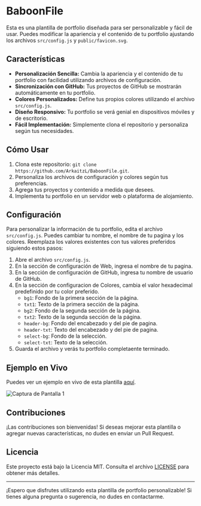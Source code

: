 # BaboonFile

Esta es una plantilla de portfolio diseñada para ser personalizable y fácil de usar. Puedes modificar la apariencia y el contenido de tu portfolio ajustando los archivos `src/config.js` y `public/favicon.svg`.

## Características

- **Personalización Sencilla:** Cambia la apariencia y el contenido de tu portfolio con facilidad utilizando archivos de configuración.
- **Sincronización con GitHub:** Tus proyectos de GitHub se mostrarán automáticamente en tu portfolio.
- **Colores Personalizados:** Define tus propios colores utilizando el archivo `src/config.js`.
- **Diseño Responsivo:** Tu portfolio se verá genial en dispositivos móviles y de escritorio.
- **Fácil Implementación:** Simplemente clona el repositorio y personaliza según tus necesidades.

## Cómo Usar

1. Clona este repositorio: `git clone https://github.com/ArkaitzL/BaboonFile.git`.
2. Personaliza los archivos de configuración y colores según tus preferencias.
3. Agrega tus proyectos y contenido a medida que desees.
4. Implementa tu portfolio en un servidor web o plataforma de alojamiento.

## Configuración

Para personalizar la información de tu portfolio, edita el archivo `src/config.js`. Puedes cambiar tu nombre, el nombre de tu pagina y los colores. Reemplaza los valores existentes con tus valores preferidos siguiendo estos pasos:

1. Abre el archivo `src/config.js`.
2. En la sección de configuración de Web, ingresa el nombre de tu pagina.
3. En la sección de configuración de GitHub, ingresa tu nombre de usuario de GitHub.
4. En la sección de configuracion de Colores, cambia el valor hexadecimal predefinido por tu color preferido.
   - `bg1`: Fondo de la primera sección de la página.
   - `txt1`: Texto de la primera sección de la página.
   - `bg2`: Fondo de la segunda sección de la página.
   - `txt2`: Texto de la segunda sección de la página.
   - `header-bg`: Fondo del encabezado y del pie de pagina.
   - `header-txt`: Texto del encabezado y del pie de pagina.
   - `select-bg`: Fondo de la selección.
   - `select-txt`: Texto de la selección.
6. Guarda el archivo y verás tu portfolio completaente terminado.

## Ejemplo en Vivo

Puedes ver un ejemplo en vivo de esta plantilla [aquí](https://baboon.games/).

![Captura de Pantalla 1]([/screenshots/screenshot1.png](https://media.discordapp.net/attachments/1169937250126135306/1169937273723310110/image.png?ex=655737fe&is=6544c2fe&hm=804b41133016c0a36222ac5275f61c452972b2b78ad08d5281524afd2c608b61&=&width=1360&height=662))

## Contribuciones

¡Las contribuciones son bienvenidas! Si deseas mejorar esta plantilla o agregar nuevas características, no dudes en enviar un Pull Request.

## Licencia

Este proyecto está bajo la Licencia MIT. Consulta el archivo [LICENSE](LICENSE) para obtener más detalles.

---

¡Espero que disfrutes utilizando esta plantilla de portfolio personalizable! Si tienes alguna pregunta o sugerencia, no dudes en contactarme.
